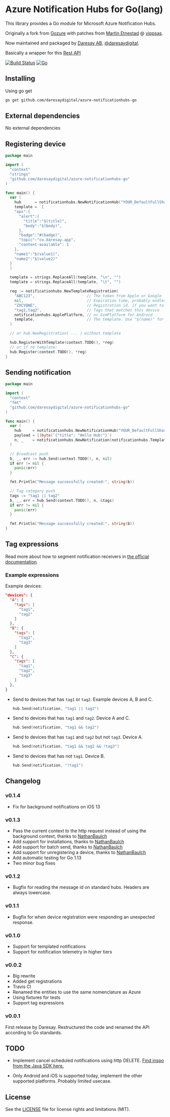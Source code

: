 # Azure Notification Hubs for Go(lang)

This library provides a Go module for Microsoft Azure Notification Hubs.

Originally a fork from [Gozure](https://github.com/onefootball/gozure) with patches
from [Martin Etnestad](https://github.com/gnawybol) @ [vippsas](https://github.com/vippsas/gozure).

Now maintained and packaged by [Daresay AB](https://daresay.co), [@daresaydigital](https://github.com/daresaydigital).

Basically a wrapper for this [Rest API](https://docs.microsoft.com/en-us/rest/api/notificationhubs/rest-api-methods)

[![Build Status](https://travis-ci.org/daresaydigital/azure-notificationhubs-go.svg?branch=master)](https://travis-ci.org/daresaydigital/azure-notificationhubs-go)
[![Go](https://github.com/daresaydigital/azure-notificationhubs-go/workflows/Go/badge.svg?branch=master)](https://github.com/daresaydigital/azure-notificationhubs-go/actions)

## Installing

Using go get

```sh
go get github.com/daresaydigital/azure-notificationhubs-go
```

## External dependencies

No external dependencies

## Registering device

```go
package main

import (
  "context"
  "strings"
  "github.com/daresaydigital/azure-notificationhubs-go"
)

func main() {
  var (
    hub      = notificationhubs.NewNotificationHub("YOUR_DefaultFullSharedAccessConnectionString", "YOUR_HubPath")
    template = `{
    "aps":{
      "alert":{
        "title":"$(title)",
        "body":"$(body)",
      },
      "badge":"#(badge)",
      "topic":"co.daresay.app",
      "content-available": 1
    },
    "name1":"$(value1)",
    "name2":"$(value2)"
  }`
  )

  template = strings.ReplaceAll(template, "\n", "")
  template = strings.ReplaceAll(template, "\t", "")

  reg := notificationhubs.NewTemplateRegistration(
    "ABC123",                       // The token from Apple or Google
    nil,                            // Expiration time, probably endless
    "ZXCVQWE",                      // Registration id, if you want to update an existing registration
    "tag1,tag2",                    // Tags that matches this device
    notificationhubs.ApplePlatform, // or GcmPlatform for Android
    template,                       // The template. Use "$(name)" for strings and "#(name)" for numbers
  )

  // or hub.NewRegistration( ... ) without template

  hub.RegisterWithTemplate(context.TODO(), *reg)
  // or if no template:
  hub.Register(context.TODO(), *reg)
}
```

## Sending notification

```go
package main

import (
  "context"
  "fmt"
  "github.com/daresaydigital/azure-notificationhubs-go"
)

func main() {
  var (
    hub     = notificationhubs.NewNotificationHub("YOUR_DefaultFullSharedAccessConnectionString", "YOUR_HubPath")
    payload = []byte(`{"title": "Hello Hub!"}`)
    n, _    = notificationhubs.NewNotification(notificationhubs.Template, payload)
  )

  // Broadcast push
  b, _, err := hub.Send(context.TODO(), n, nil)
  if err != nil {
    panic(err)
  }

  fmt.Println("Message successfully created:", string(b))

  // Tag category push
  tags := "tag1 || tag2"
  b, _, err = hub.Send(context.TODO(), n, &tags)
  if err != nil {
    panic(err)
  }

  fmt.Println("Message successfully created:", string(b))
}
```

## Tag expressions

Read more about how to segment notification receivers in [the official documentation](https://docs.microsoft.com/en-us/azure/notification-hubs/notification-hubs-tags-segment-push-message).

### Example expressions

Example devices:

```json
"devices": {
  "A": {
    "tags": [
      "tag1",
      "tag2"
    ]
  },
  "B": {
    "tags": [
      "tag2",
      "tag3"
    ]
  },
  "C": {
    "tags": [
      "tag1",
      "tag2",
      "tag3"
    ]
  },
}
```

- Send to devices that has `tag1` or `tag2`. Example devices A, B and C.

  ```go
  hub.Send(notification, "tag1 || tag2")
  ```

- Send to devices that has `tag1` and `tag2`. Device A and C.

  ```go
  hub.Send(notification, "tag1 && tag2")
  ```

- Send to devices that has `tag1` and `tag2` but not `tag3`. Device A.

  ```go
  hub.Send(notification, "tag1 && tag2 && !tag3")
  ```

- Send to devices that has not `tag1`. Device B.

  ```go
  hub.Send(notification, "!tag1")
  ```

## Changelog

### v0.1.4

- Fix for background notifications on iOS 13

### v0.1.3

- Pass the current context to the http request instead of using the background context, thanks to [NathanBaulch](https://github.com/NathanBaulch)
- Add support for installations, thanks to [NathanBaulch](https://github.com/NathanBaulch)
- Add support for batch send, thanks to [NathanBaulch](https://github.com/NathanBaulch)
- Add support for unregistering a device, thanks to [NathanBaulch](https://github.com/NathanBaulch)
- Add automatic testing for Go 1.13
- Two minor bug fixes

### v0.1.2

- Bugfix for reading the message id on standard hubs. Headers are always lowercase.

### v0.1.1

- Bugfix for when device registration were responding an unexpected response.

### v0.1.0

- Support for templated notifications
- Support for notification telemetry in higher tiers

### v0.0.2

- Big rewrite
- Added get registrations
- Travis CI
- Renamed the entities to use the same nomenclature as Azure
- Using fixtures for tests
- Support tag expressions

### v0.0.1

First release by Daresay. Restructured the code and renamed the API according to
Go standards.

## TODO

- Implement cancel scheduled notifications using http DELETE.
  [Find inspo from the Java SDK here.](https://github.com/Azure/azure-notificationhubs-java-backend/blob/d293da9db7564dfd2800e45899f0e2425f669c6e/NotificationHubs/src/com/windowsazure/messaging/NotificationHub.java#L646)

- Only Android and iOS is supported today, implement the other supported platforms. Probably limited usecase.

## License

See the [LICENSE](LICENSE.txt) file for license rights and limitations (MIT).
